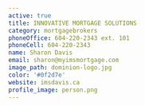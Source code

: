 ```yaml
---
active: true
title: INNOVATIVE MORTGAGE SOLUTIONS
category: mortgagebrokers
phoneOffice: 604-220-2343 ext. 101
phoneCell: 604-220-2343
name: Sharon Davis
email: sharon@myimsmortgage.com
image_path: dominion-logo.jpg
color: '#0f2d7e'
website: imsdavis.ca
profile_image: person.png
---
```


